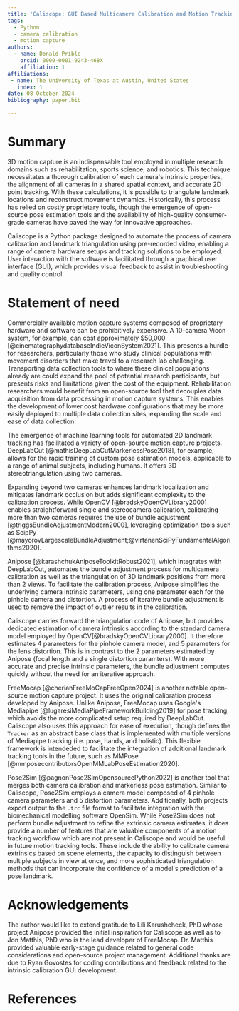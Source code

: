 ```yaml
---
title: 'Caliscope: GUI Based Multicamera Calibration and Motion Tracking'
tags:
  - Python
  - camera calibration
  - motion capture
authors:
  - name: Donald Prible
    orcid: 0000-0001-9243-468X
    affiliation: 1
affiliations:
 - name: The University of Texas at Austin, United States
   index: 1
date: 08 October 2024
bibliography: paper.bib

---
```


# Summary

3D motion capture is an indispensable tool employed in multiple research domains such as rehabilitation, sports science, and robotics.  This technique necessitates a thorough calibration of each camera's intrinsic properties, the alignment of all cameras in a shared spatial context, and accurate 2D point tracking. With these calculations, it is possible to triangulate landmark locations and reconstruct movement dynamics. Historically, this process has relied on costly proprietary tools, though the emergence of open-source pose estimation tools and the availability of high-quality consumer-grade cameras have paved the way for innovative approaches.

Caliscope is a Python package designed to automate the process of camera calibration and landmark triangulation using pre-recorded video, enabling a range of camera hardware setups and tracking solutions to be employed. User interaction with the software is facilitated through a graphical user interface (GUI), which provides visual feedback to assist in troubleshooting and quality control. 


# Statement of need

Commercially available motion capture systems composed of proprietary hardware and software can be prohibitively expensive. A 10-camera Vicon system, for example, can cost approximately $50,000 [@cinematographydatabaseIndieViconSystem2021]. This presents a hurdle for researchers, particularly those who study clinical populations with movement disorders that make travel to a research lab challenging. Transporting data collection tools to where these clinical populations already are could expand the pool of potential research participants, but presents risks and limitations given the cost of the equipment. 
Rehabilitation researchers would benefit from an open-source tool that decouples data acquisition from data processing in motion capture systems.
This enables the development of lower cost hardware configurations that may be more easily deployed to multiple data collection sites, expanding the scale and ease of data collection.

The emergence of machine learning tools for automated 2D landmark tracking has facilitated a variety of open-source motion capture projects. 
DeepLabCut [@mathisDeepLabCutMarkerlessPose2018], for example, allows for the rapid training of custom pose estimation models, applicable to a range of animal subjects, including humans. It offers 3D stereotriangulation using two cameras. 

Expanding beyond two cameras enhances landmark localization and mitigates landmark occlusion but adds significant complexity to the calibration process.
While OpenCV [@bradskyOpenCVLibrary2000] enables straightforward single and stereocamera calibration, calibrating more than two cameras requires the use of bundle adjustment [@triggsBundleAdjustmentModern2000], leveraging optimization tools such as ScipPy [@mayorovLargescaleBundleAdjustment;@virtanenSciPyFundamentalAlgorithms2020].

Anipose [@karashchukAniposeToolkitRobust2021], which integrates with DeepLabCut, automates the bundle adjustment process for multicamera calibration as well as the triangulation of 3D landmark positions from more than 2 views. 
To facilitate the calibration process, Anipose simplifies the underlying camera intrinsic parameters, using one parameter each for the pinhole camera and distortion.
A process of iterative bundle adjustment is used to remove the impact of outlier results in the calibration.

Caliscope carries forward the triangulation code of Anipose, but provides dedicated estimation of camera intrinsics according to the standard camera model employed by OpenCV[@bradskyOpenCVLibrary2000]. It therefore estimates 4 parameters for the pinhole camera model, and 5 parameters for the lens distortion. This is in contrast to the 2 parameters estimated by Anipose (focal length and a single distortion paramters). With more accurate and precise intrinsic parameters, the bundle adjustment computes quickly without the need for an iterative approach.

FreeMocap [@cherianFreeMoCapFreeOpen2024] is another notable open-source motion capture project. It uses the original calibration process developed by Anipose. Unlike Anipose, FreeMocap uses Google's Mediapipe [@lugaresiMediaPipeFrameworkBuilding2019] for pose tracking, which avoids the more complicated setup required by DeepLabCut. Caliscope also uses this approach for ease of execution, though defines the `Tracker` as an abstract base class that is implemented with multiple versions of Mediapipe tracking (i.e. pose, hands, and holistic). This flexible framework is intendeded to facilitate the integration of additional landmark tracking tools in the future, such as MMPose [@mmposecontributorsOpenMMLabPoseEstimation2020].

Pose2Sim [@pagnonPose2SimOpensourcePython2022] is another tool that merges both camera calibration and markerless pose estimation.
Similar to Caliscope, Pose2Sim employs a camera model composed of 4 pinhole camera parameters and 5 distortion parameters.
Additionally, both projects export output to the `.trc` file format to facilitate integration with the biomechanical modelling software OpenSim. 
While Pose2Sim does not perform bundle adjustment to refine the extrinsic camera estimates, it does provide a number of features that are valuable components of a motion tracking workflow which are not present in Caliscope and would be useful in future motion tracking tools.
These include the ability to calibrate camera extrinsics based on scene elements, the capacity to distinguish between multiple subjects in view at once, and more sophisticated triangulation methods that can incorporate the confidence of a model's prediction of a pose landmark.


# Acknowledgements

The author would like to extend gratitude to Lili Karushcheck, PhD whose project Anipose provided the initial inspiration for Caliscope as well as to Jon Matthis, PhD who is the lead developer of FreeMocap. Dr. Matthis provided valuable early-stage guidance related to general code considerations and open-source project management. Additional thanks are due to Ryan Govostes for coding contributions and feedback related to the intrinsic calibration GUI development.

# References
